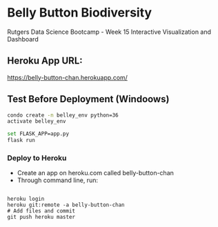 # Belly Button Biodiversity
Rutgers Data Science Bootcamp - Week 15 Interactive Visualization and Dashboard

## Heroku App URL:
https://belly-button-chan.herokuapp.com/

## Test Before Deployment (Windoows)

```bash
condo create -n belley_env python=36
activate belley_env

set FLASK_APP=app.py
flask run 
```

### Deploy to Heroku

- Create an app on heroku.com called belly-button-chan
- Through command line, run: 
```

heroku login
heroku git:remote -a belly-button-chan
# Add files and commit 
git push heroku master

```

